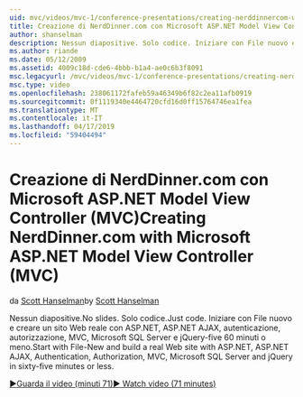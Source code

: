```yaml
---
uid: mvc/videos/mvc-1/conference-presentations/creating-nerddinnercom-with-microsoft-aspnet-model-view-controller-mvc
title: Creazione di NerdDinner.com con Microsoft ASP.NET Model View Controller (MVC) | Microsoft Docs
author: shanselman
description: Nessun diapositive. Solo codice. Iniziare con File nuovo e creare un sito Web reale con ASP.NET, ASP.NET AJAX, autenticazione, autorizzazione, MVC, Microsoft SQL Server e...
ms.author: riande
ms.date: 05/12/2009
ms.assetid: 4009c18d-cde6-4bbb-b1a4-ae0c6b3f8091
msc.legacyurl: /mvc/videos/mvc-1/conference-presentations/creating-nerddinnercom-with-microsoft-aspnet-model-view-controller-mvc
msc.type: video
ms.openlocfilehash: 238061172fafeb59a46349b6f82c2ea11afb0919
ms.sourcegitcommit: 0f1119340e4464720cfd16d0ff15764746ea1fea
ms.translationtype: MT
ms.contentlocale: it-IT
ms.lasthandoff: 04/17/2019
ms.locfileid: "59404494"
---
```

# <a name="creating-nerddinnercom-with-microsoft-aspnet-model-view-controller-mvc"></a><span data-ttu-id="9005a-105">Creazione di NerdDinner.com con Microsoft ASP.NET Model View Controller (MVC)</span><span class="sxs-lookup"><span data-stu-id="9005a-105">Creating NerdDinner.com with Microsoft ASP.NET Model View Controller (MVC)</span></span>

<span data-ttu-id="9005a-106">da [Scott Hanselman](https://github.com/shanselman)</span><span class="sxs-lookup"><span data-stu-id="9005a-106">by [Scott Hanselman](https://github.com/shanselman)</span></span>

<span data-ttu-id="9005a-107">Nessun diapositive.</span><span class="sxs-lookup"><span data-stu-id="9005a-107">No slides.</span></span> <span data-ttu-id="9005a-108">Solo codice.</span><span class="sxs-lookup"><span data-stu-id="9005a-108">Just code.</span></span> <span data-ttu-id="9005a-109">Iniziare con File nuovo e creare un sito Web reale con ASP.NET, ASP.NET AJAX, autenticazione, autorizzazione, MVC, Microsoft SQL Server e jQuery-five 60 minuti o meno.</span><span class="sxs-lookup"><span data-stu-id="9005a-109">Start with File-New and build a real Web site with ASP.NET, ASP.NET AJAX, Authentication, Authorization, MVC, Microsoft SQL Server and jQuery in sixty-five minutes or less.</span></span>

[<span data-ttu-id="9005a-110">&#9654;Guarda il video (minuti 71)</span><span class="sxs-lookup"><span data-stu-id="9005a-110">&#9654; Watch video (71 minutes)</span></span>](https://channel9.msdn.com/Blogs/ASP-NET-Site-Videos/creating-nerddinnercom-with-microsoft-aspnet-model-view-controller-mvc)
